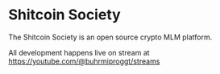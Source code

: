 # Shitcoin Society

The Shitcoin Society is an open source crypto MLM platform.

All development happens live on stream at https://youtube.com/@buhrmiproggt/streams